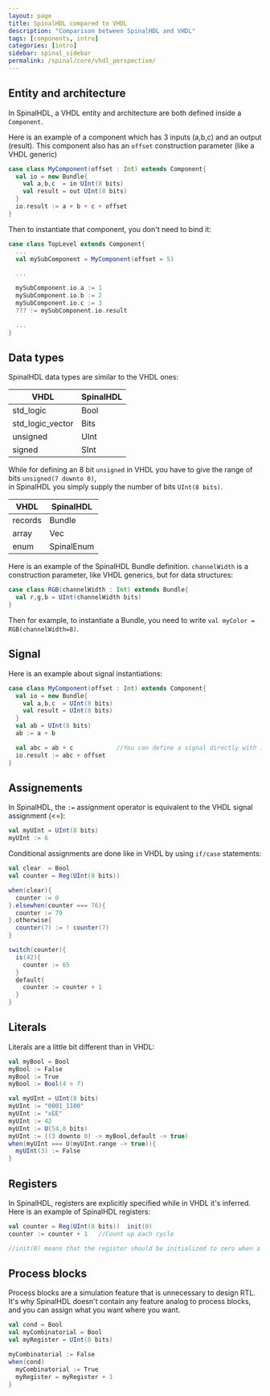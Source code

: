 ```yaml
---
layout: page
title: SpinalHDL compared to VHDL
description: "Comparison between SpinalHDL and VHDL"
tags: [components, intro]
categories: [intro]
sidebar: spinal_sidebar
permalink: /spinal/core/vhdl_perspective/
---
```



## Entity and architecture
In SpinalHDL, a VHDL entity and architecture are both defined inside a `Component`.

Here is an example of a component which has 3 inputs (a,b,c) and an output (result). This component also has an `offset` construction parameter (like a VHDL generic)

```scala
case class MyComponent(offset : Int) extends Component{
  val io = new Bundle{
    val a,b,c  = in UInt(8 bits)
    val result = out UInt(8 bits)
  }
  io.result := a + b + c + offset
}
```

Then to instantiate that component, you don't need to bind it:

```scala
case class TopLevel extends Component{
  ...
  val mySubComponent = MyComponent(offset = 5)

  ...

  mySubComponent.io.a := 1
  mySubComponent.io.b := 2
  mySubComponent.io.c := 3
  ??? := mySubComponent.io.result

  ...
}
```

## Data types
SpinalHDL data types are similar to the VHDL ones:

| VHDL | SpinalHDL |
| --- | --- |
| std_logic | Bool |
| std_logic_vector | Bits |
| unsigned | UInt |
| signed | SInt |

While for defining an 8 bit `unsigned` in VHDL you have to give the range of bits `unsigned(7 downto 0)`,<br> in SpinalHDL you simply supply the number of bits `UInt(8 bits)`.

| VHDL | SpinalHDL |
| --- | --- |
| records | Bundle |
| array | Vec |
| enum | SpinalEnum |

Here is an example of the SpinalHDL Bundle definition. `channelWidth` is a construction parameter, like VHDL generics, but for data structures:

```scala
case class RGB(channelWidth : Int) extends Bundle{
  val r,g,b = UInt(channelWidth bits)
}
```

Then for example, to instantiate a Bundle, you need to write `val myColor = RGB(channelWidth=8)`.

## Signal
Here is an example about signal instantiations:

```scala
case class MyComponent(offset : Int) extends Component{
  val io = new Bundle{
    val a,b,c  = UInt(8 bits)
    val result = UInt(8 bits)
  }
  val ab = UInt(8 bits)
  ab := a + b

  val abc = ab + c            //You can define a signal directly with its value
  io.result := abc + offset
}
```

## Assignements
In SpinalHDL, the `:=` assignment operator is equivalent to the VHDL signal assignment (<=):

```scala
val myUInt = UInt(8 bits)
myUInt := 6
```

Conditional assignments are done like in VHDL by using `if/case` statements:

```scala
val clear  = Bool
val counter = Reg(UInt(8 bits))

when(clear){
  counter := 0
}.elsewhen(counter === 76){
  counter := 79
}.otherwise{
  counter(7) := ! counter(7)
}

switch(counter){
  is(42){
    counter := 65
  }
  default{
    counter := counter + 1
  }
}
```

## Literals
Literals are a little bit different than in VHDL:

```scala
val myBool = Bool
myBool := False
myBool := True
myBool := Bool(4 > 7)

val myUInt = UInt(8 bits)
myUInt := "0001_1100"
myUInt := "xEE"
myUInt := 42
myUInt := U(54,8 bits)
myUInt := ((3 downto 0) -> myBool,default -> true)
when(myUInt === U(myUInt.range -> true)){
  myUInt(3) := False
}
```

## Registers
In SpinalHDL, registers are explicitly specified while in VHDL it's inferred. Here is an example of SpinalHDL registers:

```scala
val counter = Reg(UInt(8 bits))  init(0)  
counter := counter + 1   //Count up each cycle

//init(0) means that the register should be initialized to zero when a reset occurs
```

## Process blocks
Process blocks are a simulation feature that is unnecessary to design RTL. It's why SpinalHDL doesn't contain any feature analog to process blocks, and you can assign what you want where you want.

```scala
val cond = Bool
val myCombinatorial = Bool
val myRegister = UInt(8 bits)

myCombinatorial := False
when(cond)
  myCombinatorial := True
  myRegister = myRegister + 1
}
```
